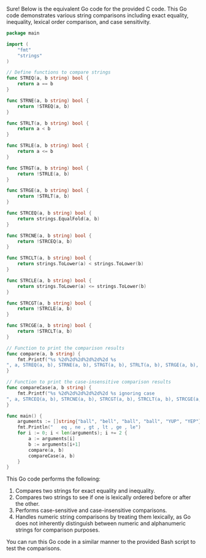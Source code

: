  Sure! Below is the equivalent Go code for the provided C code. This Go code demonstrates various string comparisons including exact equality, inequality, lexical order comparison, and case sensitivity.

```go
package main

import (
	"fmt"
	"strings"
)

// Define functions to compare strings
func STREQ(a, b string) bool {
	return a == b
}

func STRNE(a, b string) bool {
	return !STREQ(a, b)
}

func STRLT(a, b string) bool {
	return a < b
}

func STRLE(a, b string) bool {
	return a <= b
}

func STRGT(a, b string) bool {
	return !STRLE(a, b)
}

func STRGE(a, b string) bool {
	return !STRLT(a, b)
}

func STRCEQ(a, b string) bool {
	return strings.EqualFold(a, b)
}

func STRCNE(a, b string) bool {
	return !STRCEQ(a, b)
}

func STRCLT(a, b string) bool {
	return strings.ToLower(a) < strings.ToLower(b)
}

func STRCLE(a, b string) bool {
	return strings.ToLower(a) <= strings.ToLower(b)
}

func STRCGT(a, b string) bool {
	return !STRCLE(a, b)
}

func STRCGE(a, b string) bool {
	return !STRCLT(a, b)
}

// Function to print the comparison results
func compare(a, b string) {
	fmt.Printf("%s %2d%2d%2d%2d%2d%2d %s
", a, STREQ(a, b), STRNE(a, b), STRGT(a, b), STRLT(a, b), STRGE(a, b), STRLE(a, b), b)
}

// Function to print the case-insensitive comparison results
func compareCase(a, b string) {
	fmt.Printf("%s %2d%2d%2d%2d%2d%2d %s ignoring case
", a, STRCEQ(a, b), STRCNE(a, b), STRCGT(a, b), STRCLT(a, b), STRCGE(a, b), STRCLE(a, b), b)
}

func main() {
	arguments := []string{"ball", "bell", "ball", "ball", "YUP", "YEP"}
	fmt.Println("	eq , ne , gt , lt , ge , le")
	for i := 0; i < len(arguments); i += 2 {
		a := arguments[i]
		b := arguments[i+1]
		compare(a, b)
		compareCase(a, b)
	}
}
```

This Go code performs the following:
1. Compares two strings for exact equality and inequality.
2. Compares two strings to see if one is lexically ordered before or after the other.
3. Performs case-sensitive and case-insensitive comparisons.
4. Handles numeric string comparisons by treating them lexically, as Go does not inherently distinguish between numeric and alphanumeric strings for comparison purposes.

You can run this Go code in a similar manner to the provided Bash script to test the comparisons.
